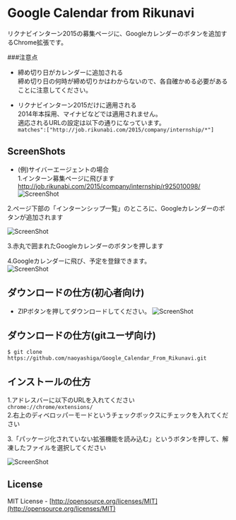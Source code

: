 Google Calendar from Rikunavi
============
リクナビインターン2015の募集ページに、Googleカレンダーのボタンを追加するChrome拡張です。

###注意点
 - 締め切り日がカレンダーに追加される  
 締め切り日の何時が締め切りかはわからないので、各自確かめる必要があることに注意してください。

 - リクナビインターン2015だけに適用される  
 2014年本採用、マイナビなどでは適用されません。  
 適応されるURLの設定は以下の通りになっています。  
`matches":["http://job.rikunabi.com/2015/company/internship/*"]`


ScreenShots
----
- (例)サイバーエージェントの場合  
1.インターン募集ページに飛びます  
<http://job.rikunabi.com/2015/company/internship/r925010098/>  
![ScreenShot](https://raw.github.com/naoyashiga/Chrome_Extensions/master/Google_Calendar_From_Rikunavi/screenshots/cyber.png)

2.ページ下部の「インターンシップ一覧」のところに、Googleカレンダーのボタンが追加されます

![ScreenShot](https://raw.github.com/naoyashiga/Chrome_Extensions/master/Google_Calendar_From_Rikunavi/screenshots/sample.png)

3.赤丸で囲まれたGoogleカレンダーのボタンを押します  

4.Googleカレンダーに飛び、予定を登録できます。  
![ScreenShot](https://raw.github.com/naoyashiga/Chrome_Extensions/master/Google_Calendar_From_Rikunavi/screenshots/calendar.png)

ダウンロードの仕方(初心者向け)
----
- ZIPボタンを押してダウンロードしてください。
![ScreenShot](https://raw.github.com/naoyashiga/Google_Calendar_From_Rikunavi/master/screenshots/download.png)  

ダウンロードの仕方(gitユーザ向け)
----
    $ git clone https://github.com/naoyashiga/Google_Calendar_From_Rikunavi.git

インストールの仕方
----
1.アドレスバーに以下のURLを入れてください  
`chrome://chrome/extensions/`  
2.右上のディベロッパーモードというチェックボックスにチェックを入れてください  

3.「パッケージ化されていない拡張機能を読み込む」というボタンを押して、解凍したファイルを選択してください  

![ScreenShot](https://raw.github.com/naoyashiga/Google_Calendar_From_Rikunavi/master/screenshots/install.png)


License
----
MIT License - [http://opensource.org/licenses/MIT](http://opensource.org/licenses/MIT)